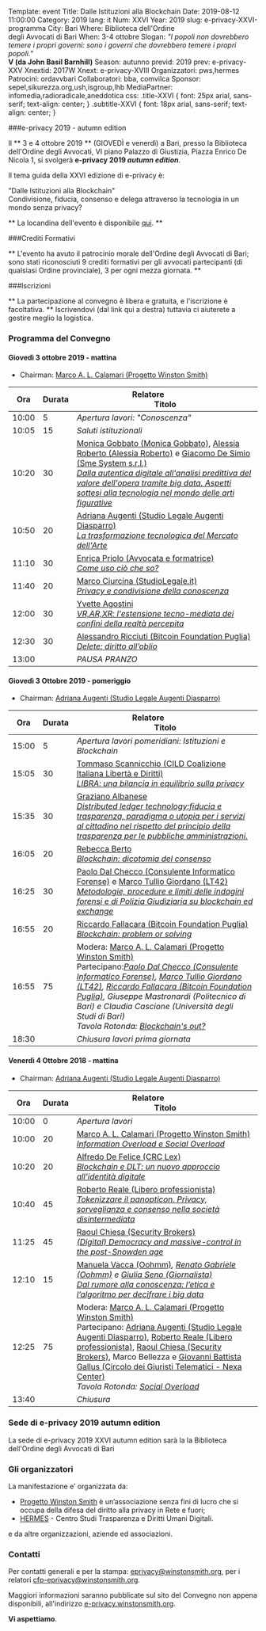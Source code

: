 Template: event
Title: Dalle Istituzioni alla Blockchain
Date: 2019-08-12 11:00:00
Category: 2019
lang: it
Num: XXVI
Year: 2019
slug: e-privacy-XXVI-programma
City: Bari
Where: Biblioteca dell'Ordine<br/>degli Avvocati di Bari
When: 3-4 ottobre
Slogan: <i>"I popoli non dovrebbero temere i propri governi: sono i governi che dovrebbero temere i propri popoli."</i><br/><b>V (da John Basil Barnhill)</b>
Season: autunno
previd: 2019
prev: e-privacy-XXV
Xnextid: 2017W
Xnext: e-privacy-XVIII
Organizzatori: pws,hermes
Patrocini: ordavvbari
Collaboratori: bba, comvilca
Sponsor: sepel,sikurezza.org,ush,isgroup,lhb
MediaPartner: infomedia,radioradicale,aneddotica
css: .title-XXVI { font: 25px arial, sans-serif; text-align: center; }   .subtitle-XXVI { font: 18px arial, sans-serif; text-align: center; }

###e-privacy 2019 - autumn edition

Il ** 3 e 4 ottobre 2019 ** (GIOVEDÌ e venerdì) a Bari, presso la
Biblioteca dell'Ordine degli Avvocati, VI piano Palazzo di Giustizia, Piazza Enrico De Nicola 1,
si svolgerà **e-privacy 2019
_autumn edition_**.

Il tema guida della XXVI edizione di e-privacy è:

<div class="title-XXVI">"Dalle Istituzioni alla Blockchain"</div>
<div class="subtitle-XXVI">Condivisione, fiducia, consenso e delega attraverso la tecnologia in un mondo senza privacy?</div>



** La locandina dell'evento è disponibile [qui](https://e-privacy.winstonsmith.org/images/locandine/locandina_e-privacy_2019_autumn.pdf). **


###Crediti Formativi

**  L'evento ha avuto il patrocinio morale dell'Ordine degli Avvocati di Bari; sono stati riconosciuti 9 crediti formativi per gli avvocati partecipanti (di qualsiasi Ordine provinciale), 3 per ogni mezza giornata. **

###Iscrizioni

** La partecipazione al convegno è libera e gratuita, e l'iscrizione è facoltativa. **
Iscrivendovi (dal link qui a destra) tuttavia ci aiuterete a gestire meglio la logistica.

<!--
<div class="linkbutton"><a class="linkbutton"  href="http://lists.xed.it/ep2019-registration-form">Iscriviti!</a></div>
-->

<!-- **Come arrivare, come fare una donazione, FAQ per i relatori **:  vedi il box a destra piu' in basso. -->

### <a name="programma"></a>Programma del Convegno

#### <a name="vem"></a>Giovedì 3 ottobre 2019 - mattina

 * Chairman: <a href="/e-privacy-XXVI-relatori.html#calamari">Marco A. L. Calamari (Progetto Winston Smith)</a>
 

**Ora** | Durata | **Relatore**&nbsp;&nbsp;&nbsp;&nbsp;&nbsp;&nbsp;&nbsp;&nbsp;&nbsp;&nbsp;&nbsp;&nbsp;&nbsp;&nbsp;&nbsp;&nbsp; <br/> **Titolo**
------- | --- | ------- 
10:00|5|<span class='talk'><em>*Apertura lavori*: "Conoscenza"</em></span>
10:05|15|<span class='talk'><em>*Saluti istituzionali*</em></span>
10:20|30|<span class='talk'><a href="/e-privacy-XXVI-relatori.html#gobbato">Monica Gobbato (Monica Gobbato)</a>, <a href="/e-privacy-XXVI-relatori.html#roberto">Alessia Roberto (Alessia Roberto)</a> e <a href="/e-privacy-XXVI-relatori.html#desimio">Giacomo De Simio (Sme System s.r.l.)</a><br/><em><a name='1m01'></a><a href="/e-privacy-XXVI-interventi.html#gobbato">Dalla autentica digitale all'analisi predittiva del valore dell'opera tramite big data. Aspetti sottesi alla tecnologia nel mondo delle arti figurative</a></em></span>
10:50|20|<span class='talk'><a href="/e-privacy-XXVI-relatori.html#augenti">Adriana Augenti (Studio Legale Augenti Diasparro)</a><br/><em><a name='1m02'></a><a href="/e-privacy-XXVI-interventi.html#augenti">La trasformazione tecnologica del Mercato dell'Arte</a></em></span>
11:10|30|<span class='talk'><a href="/e-privacy-XXVI-relatori.html#priolo">Enrica Priolo (Avvocata e formatrice)</a><br/><em><a name='1m03'></a><a href="/e-privacy-XXVI-interventi.html#priolo">Come uso ciò che so?</a></em></span>
11:40|20|<span class='talk'><a href="/e-privacy-XXVI-relatori.html#ciurcina">Marco Ciurcina (StudioLegale.it)</a><br/><em><a name='1m04'></a><a href="/e-privacy-XXVI-interventi.html#ciurcina">Privacy e condivisione della conoscenza</a></em></span>
12:00|30|<span class='talk'><a href="/e-privacy-XXVI-relatori.html#agostini">Yvette Agostini</a><br/><em><a name='1m05'></a><a href="/e-privacy-XXVI-interventi.html#agostini">VR,AR,XR: l'estensione tecno-mediata dei confini della realtà percepita</a></em></span>
12:30|30|<span class='talk'><a href="/e-privacy-XXVI-relatori.html#ricciuti">Alessandro Ricciuti (Bitcoin Foundation Puglia)</a><br/><em><a name='1m06'></a><a href="/e-privacy-XXVI-interventi.html#ricciuti">Delete: diritto all’oblio</a></em></span>
13:00||<span class='talk'><em>*PAUSA PRANZO*</em></span>

#### <a name="vep"></a>Giovedì 3 Ottobre 2019 - pomeriggio 

* Chairman: <a href="/e-privacy-XXVI-relatori.html#augenti">Adriana Augenti (Studio Legale Augenti Diasparro)</a>

**Ora** | Durata | **Relatore**&nbsp;&nbsp;&nbsp;&nbsp;&nbsp;&nbsp;&nbsp;&nbsp;&nbsp;&nbsp;&nbsp;&nbsp;&nbsp;&nbsp;&nbsp;&nbsp; <br/> **Titolo**
------- | --- | ------- 
15:00|5|<span class='talk'><em>Apertura lavori pomeridiani: Istituzioni e Blockchain</em></span>
15:05|30|<span class='talk'><a href="/e-privacy-XXVI-relatori.html#scannicchio">Tommaso Scannicchio (CILD Coalizione Italiana Libertà e Diritti)</a> <br/><em><a name='1p01'></a><a href="/e-privacy-XXVI-interventi.html#scannicchio">LIBRA: una bilancia in equilibrio sulla privacy</a></em></span>
15:35|30|<span class='talk'><a href="/e-privacy-XXVI-relatori.html#albanese">Graziano Albanese </a><br/><em><a name='1p02'></a><a href="/e-privacy-XXVI-interventi.html#albanese">Distributed ledger technology:fiducia e trasparenza, paradigma o utopia per i servizi al cittadino nel rispetto del principio della trasparenza per le pubbliche amministrazioni.</a></em></span>
16:05|20|<span class='talk'><a href="/e-privacy-XXVI-relatori.html#berto">Rebecca Berto </a><br/><em><a name='1p03'></a><a href="/e-privacy-XXVI-interventi.html#berto">Blockchain: dicotomia del consenso</a></em></span>
16:25|30|<span class='talk'><a href="/e-privacy-XXVI-relatori.html#dalchecco">Paolo Dal Checco (Consulente Informatico Forense)</a> e <a href="/e-privacy-XXVI-relatori.html#giordano">Marco Tullio Giordano (LT42)</a></a><br/><em><a name='1p04'></a><a href="/e-privacy-XXVI-interventi.html#dalchecco">Metodologie, procedure e limiti delle indagini forensi e di Polizia Giudiziaria su blockchain ed exchange</a></em></span>
16:55|20|<span class='talk'><a href="/e-privacy-XXVI-relatori.html#fallacara">Riccardo Fallacara (Bitcoin Foundation Puglia)</a><br/><em><a name='1p05'></a><a href="/e-privacy-XXVI-interventi.html#fallacara">Blockchain: problem or solving</a></em></span>
16:55|75|<span class='talk'><a name='1p06'></a>Modera: <a href="/e-privacy-XXVI-relatori.html#calamari">Marco A. L. Calamari (Progetto Winston Smith)</a><br>Partecipano:<em><a href="/e-privacy-XXVI-relatori.html#dalchecco">Paolo Dal Checco (Consulente Informatico Forense)</a>, <a href="/e-privacy-XXVI-relatori.html#giordano">Marco Tullio Giordano (LT42)</a>, <a href="/e-privacy-XXVI-relatori.html#fallacara">Riccardo Fallacara (Bitcoin Foundation Puglia)</a>, Giuseppe Mastronardi (Politecnico di Bari) e Claudia Cascione (Università degli Studi di Bari)<br>Tavola Rotonda: <a href="/e-privacy-XXVI-interventi.html#tavola1">Blockchain's out?</a></span>
18:30||<span class='talk'><em>Chiusura lavori prima giornata</em></span>

#### <a name="sam"></a>Venerdì 4 Ottobre 2018 - mattina

* Chairman: <a href="/e-privacy-XXVI-relatori.html#augenti">Adriana Augenti (Studio Legale Augenti Diasparro)</a>

 **Ora** | Durata | **Relatore**&nbsp;&nbsp;&nbsp;&nbsp;&nbsp;&nbsp;&nbsp;&nbsp;&nbsp;&nbsp;&nbsp;&nbsp;&nbsp;&nbsp;&nbsp;&nbsp; <br/> **Titolo** 
------- | --- | ------- 
10:00|0|<span class='talk'><em>*Apertura lavori*</em></span>
10:00|20|<span class='talk'><a href="/e-privacy-XXVI-relatori.html#calamari">Marco A. L. Calamari (Progetto Winston Smith)</a><br/><em><a name='2m01'></a><a href="/e-privacy-XXVI-interventi.html#calamari">Information Overload e Social Overload</a></em></span>
10:20|20|<span class='talk'><a href="/e-privacy-XXVI-relatori.html#defelice">Alfredo De Felice (CRC Lex)</a><br/><em><a name='2m02'></a><a href="/e-privacy-XXVI-interventi.html#defelice">Blockchain e DLT: un nuovo approccio all'identità digitale</a></em></span>
10:40|45|<span class='talk'><a href="/e-privacy-XXVI-relatori.html#reale">Roberto Reale (Libero professionista)</a><br/><em><a name='2m03'></a><a href="/e-privacy-XXVI-interventi.html#reale">Tokenizzare il panopticon. Privacy, sorveglianza e consenso nella società disintermediata</a></em></span>
11:25|45|<span class='talk'><a href="/e-privacy-XXVI-relatori.html#chiesa">Raoul Chiesa (Security Brokers)</a><br/><em><a name='2m04'></a><a href="/e-privacy-XXVI-interventi.html#chiesa">(Digital) Democracy and massive-control in the post-Snowden age</a></em></span>
12:10|15|<span class='talk'><a href="/e-privacy-XXVI-relatori.html#vacca">Manuela Vacca (Oohmm)</a><em><a name='2m04'></a><a href="/e-privacy-XXVI-interventi.html#vacca"></a>, <a href="/e-privacy-XXVI-relatori.html#gabriele">Renato Gabriele (Oohmm)</a> e <a href="/e-privacy-XXVI-relatori.html#seno">Giulia Seno (Giornalista)</a><br><a href="/e-privacy-XXVI-interventi.html#vacca">Dal rumore alla conoscenza: l’etica e l’algoritmo per decifrare i big data</a></em></span>
12:25|75|<span class='talk'>Modera: <a href="/e-privacy-XXVI-relatori.html#calamari">Marco A. L. Calamari (Progetto Winston Smith)</a><br/>Partecipano: <a href="/e-privacy-XXVI-relatori.html#augenti">Adriana Augenti (Studio Legale Augenti Diasparro)</a>, <a href="/e-privacy-XXVI-relatori.html#reale">Roberto Reale (Libero professionista)</a>, <a href="/e-privacy-XXVI-relatori.html#chiesa">Raoul Chiesa (Security Brokers)</a>, Marco Bellezza e <a href="/e-privacy-XXV-relatori.html#gallus">Giovanni Battista Gallus (Circolo dei Giuristi Telematici - Nexa Center)</a><br/><em><a name='2m05'></a>Tavola Rotonda: <a href="/e-privacy-XXVI-interventi.html#tavola2">Social Overload</a></em></span>
13:40||<span class='talk'><em>*Chiusura*</em></span>

### Sede di e-privacy 2019 autumn edition

La sede di e-privacy 2019 XXVI autumn edition sarà la la Biblioteca dell'Ordine degli Avvocati di Bari

### Gli organizzatori

La manifestazione e’ organizzata da:

 - [Progetto Winston Smith](http://pws.winstonsmith.org/) è un’associazione senza fini di lucro che si occupa della difesa del diritto alla privacy in Rete e fuori;
 - [HERMES](http://logioshermes.org/) \- Centro Studi Trasparenza e Diritti Umani Digitali.

e da altre organizzazioni, aziende ed associazioni.


### Contatti

Per contatti generali e per la
stampa: [eprivacy@winstonsmith.org](mailto:eprivacy@winstonsmith.org),
per i relatori
[cfp-eprivacy@winstonsmith.org](mailto:cfp-eprivacy@winstonsmith.org).

Maggiori informazioni saranno pubblicate sul sito del Convegno non appena
disponibili, all'indirizzo [e-privacy.winstonsmith.org](http://e-privacy.winstonsmith.org).

**Vi aspettiamo**.
